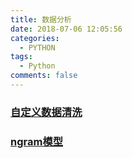 ```yaml
---
title: 数据分析
date: 2018-07-06 12:05:56
categories:
  - PYTHON
tags: 
  - Python
comments: false
---
```


<h3><a href="">自定义数据清洗</a></h3>
<h3><a href="">ngram模型</a></h3>
